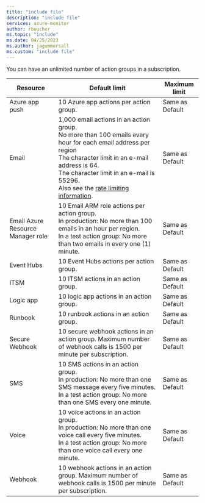 ```yaml
---
title: "include file" 
description: "include file" 
services: azure-monitor
author: rboucher
ms.topic: "include"
ms.date: 04/25/2023
ms.author: jagummersall
ms.custom: "include file"
---
```


You can have an unlimited number of action groups in a subscription.

| Resource | Default limit | Maximum limit |
|----------|---------------|---------------|
| Azure app push | 10 Azure app actions per action group. | Same as Default |
| Email | 1,000 email actions in an action group.<br>No more than 100 emails every hour for each email address per region<br>The character limit in an e-mail address is 64.<br>The character limit in an e-mail is 55296.<br>Also see the [rate limiting information](../alerts-rate-limiting.md). | Same as Default |
| Email Azure Resource Manager role | 10 Email ARM role actions per action group.<br>In production: No more than 100 emails in an hour per region.<br>In a test action group: No more than two emails in every one (1) minute. | Same as Default |
| Event Hubs | 10 Event Hubs actions per action group. | Same as Default |
| ITSM | 10 ITSM actions in an action group. | Same as Default |
| Logic app | 10 logic app actions in an action group. | Same as Default |
| Runbook | 10 runbook actions in an action group. | Same as Default |
| Secure Webhook | 10 secure webhook actions in an action group. Maximum number of webhook calls is 1500 per minute per subscription. | Same as Default |
| SMS | 10 SMS actions in an action group.<br>In production: No more than one SMS message every five minutes.<br>In a test action group: No more than one SMS every one minute.| Same as Default |
| Voice | 10 voice actions in an action group.<br>In production: No more than one voice call every five minutes.<br>In a test action group: No more than one voice call every one minute.| Same as Default |
| Webhook | 10 webhook actions in an action group. Maximum number of webhook calls is 1500 per minute per subscription. | Same as Default |
